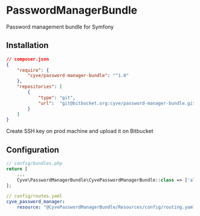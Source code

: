 # PasswordManagerBundle
Password management bundle for Symfony

## Installation
```json
// composer.json
{
    "require": {
        "cyve/password-manager-bundle": "^1.0"
    },
    "repositories": [
        {
            "type": "git",
            "url":  "git@bitbucket.org:cyve/password-manager-bundle.git"
        }
    ]
}
```
Create SSH key on prod machine and upload it on Bitbucket

## Configuration
```php
// config/bundles.php
return [
    ...
    Cyve\PasswordManagerBundle\CyvePasswordManagerBundle::class => ['all' => true],
];
```
```yaml
// config/routes.yaml
cyve_password_manager:
    resource: "@CyvePasswordManagerBundle/Resources/config/routing.yaml"
```
